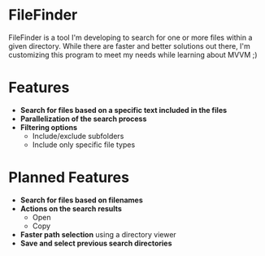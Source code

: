 # FileFinder

FileFinder is a tool I'm developing to search for one or more files within a given directory. While there are faster and better solutions out there, I'm customizing this program to meet my needs while learning about MVVM ;)

# Features

- **Search for files based on a specific text included in the files**
- **Parallelization of the search process**
- **Filtering options**
  - Include/exclude subfolders
  - Include only specific file types

# Planned Features

- **Search for files based on filenames**
- **Actions on the search results**
  - Open
  - Copy
- **Faster path selection** using a directory viewer
- **Save and select previous search directories**
